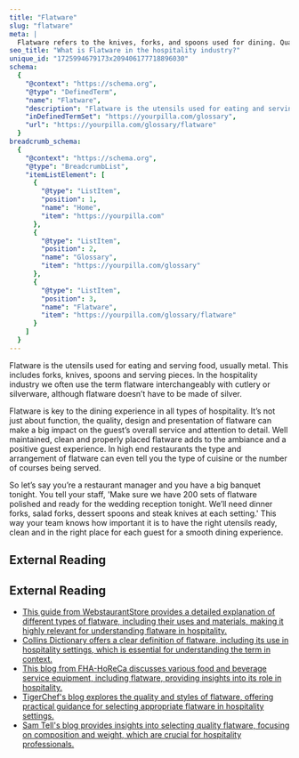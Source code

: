 ```yaml
---
title: "Flatware"
slug: "flatware"
meta: |
  Flatware refers to the knives, forks, and spoons used for dining. Quality flatware enhances guest experience in restaurants, cafes, and bars.
seo_title: "What is Flatware in the hospitality industry?"
unique_id: "1725994679173x209406177718896030"
schema:
  {
    "@context": "https://schema.org",
    "@type": "DefinedTerm",
    "name": "Flatware",
    "description": "Flatware is the utensils used for eating and serving food, usually metal, including forks, knives, spoons and serving pieces. In the hospitality industry the term flatware is used interchangeably with cutlery or silverware, although it does not have to be made of silver.",
    "inDefinedTermSet": "https://yourpilla.com/glossary",
    "url": "https://yourpilla.com/glossary/flatware"
  }
breadcrumb_schema:
  {
    "@context": "https://schema.org",
    "@type": "BreadcrumbList",
    "itemListElement": [
      {
        "@type": "ListItem",
        "position": 1,
        "name": "Home",
        "item": "https://yourpilla.com"
      },
      {
        "@type": "ListItem",
        "position": 2,
        "name": "Glossary",
        "item": "https://yourpilla.com/glossary"
      },
      {
        "@type": "ListItem",
        "position": 3,
        "name": "Flatware",
        "item": "https://yourpilla.com/glossary/flatware"
      }
    ]
  }
---
```


Flatware is the utensils used for eating and serving food, usually metal. This includes forks, knives, spoons and serving pieces. In the hospitality industry we often use the term flatware interchangeably with cutlery or silverware, although flatware doesn’t have to be made of silver.

Flatware is key to the dining experience in all types of hospitality. It’s not just about function, the quality, design and presentation of flatware can make a big impact on the guest’s overall service and attention to detail. Well maintained, clean and properly placed flatware adds to the ambiance and a positive guest experience. In high end restaurants the type and arrangement of flatware can even tell you the type of cuisine or the number of courses being served.

So let’s say you’re a restaurant manager and you have a big banquet tonight. You tell your staff, 'Make sure we have 200 sets of flatware polished and ready for the wedding reception tonight. We’ll need dinner forks, salad forks, dessert spoons and steak knives at each setting.' This way your team knows how important it is to have the right utensils ready, clean and in the right place for each guest for a smooth dining experience.

## External Reading



## External Reading

*   [This guide from WebstaurantStore provides a detailed explanation of different types of flatware, including their uses and materials, making it highly relevant for understanding flatware in hospitality.](https://www.webstaurantstore.com/guide/585/different-types-of-flatware.html)
*   [Collins Dictionary offers a clear definition of flatware, including its use in hospitality settings, which is essential for understanding the term in context.](https://www.collinsdictionary.com/us/dictionary/english/flatware)
*   [This blog from FHA-HoReCa discusses various food and beverage service equipment, including flatware, providing insights into its role in hospitality.](https://fhahoreca.com/blog/types-of-food-and-beverage-service-equipment/)
*   [TigerChef's blog explores the quality and styles of flatware, offering practical guidance for selecting appropriate flatware in hospitality settings.](https://www.tigerchef.com/blog/a-guide-to-restaurant-flatware-styles/3991)
*   [Sam Tell's blog provides insights into selecting quality flatware, focusing on composition and weight, which are crucial for hospitality professionals.](https://www.samtell.com/blog/what-to-look-for-in-quality-flatware)